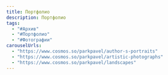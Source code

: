 ```yaml
---
title: Портфолио
description: Портфолио
tags:
  - "#Архив"
  - "#Портфолио"
  - "#Фотографии"
carouselUrls:
  - "https://www.cosmos.so/parkpavel/author-s-portraits"
  - "https://www.cosmos.so/parkpavel/artistic-photographs"
  - "https://www.cosmos.so/parkpavel/landscapes"
---
```

